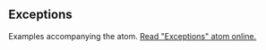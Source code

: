 ## Exceptions

Examples accompanying the atom.
[Read "Exceptions" atom online.](https://stepik.org/lesson/104334/step/1)
